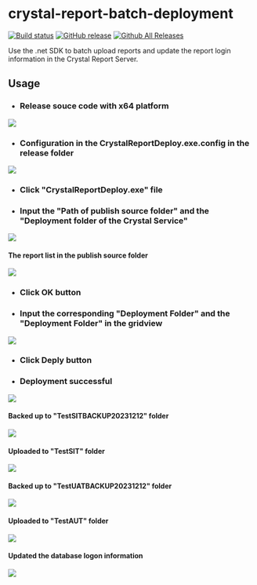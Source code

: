 # crystal-report-batch-deployment
[![Build status](https://ci.appveyor.com/api/projects/status/2exf5ulw51klq8wt?svg=true)](https://ci.appveyor.com/project/Blueq-world/crystal-report-batch-deployment)
[![GitHub release](https://img.shields.io/github/release/Blueq-world/crystal-report-batch-deployment.svg)](https://github.com/Blueq-world/crystal-report-batch-deployment/releases)
[![Github All Releases](https://img.shields.io/github/downloads/Blueq-world/crystal-report-batch-deployment/total.svg)](https://github.com/Blueq-world/crystal-report-batch-deployment/releases)

Use the .net SDK to batch upload reports and update the report login information in the Crystal Report Server.

## Usage 
* ### Release souce code with x64 platform
![](Guideline%20Image/Capture11.PNG)

* ### Configuration in the CrystalReportDeploy.exe.config in the release folder
![](Guideline%20Image/Capture10.PNG)

* ### Click "CrystalReportDeploy.exe" file

* ### Input the "Path of publish source folder" and the "Deployment folder of the Crystal Service"
![](Guideline%20Image/Capture.PNG)

#### The report list in the publish source folder
![](Guideline%20Image/Capture4.PNG)

* ### Click OK button

* ### Input the corresponding "Deployment Folder" and the "Deployment Folder" in the gridview
![](Guideline%20Image/Capture1.PNG)

* ### Click Deply button

* ### Deployment successful
![](Guideline%20Image/Capture2.PNG)

#### Backed up to "TestSITBACKUP20231212" folder
![](Guideline%20Image/Capture6.PNG)

#### Uploaded to "TestSIT" folder
![](Guideline%20Image/Capture5.PNG)

#### Backed up to "TestUATBACKUP20231212" folder
![](Guideline%20Image/Capture8.PNG)

#### Uploaded to "TestAUT" folder
![](Guideline%20Image/Capture9.PNG)

#### Updated the database logon information
![](Guideline%20Image/Capture7.PNG)
